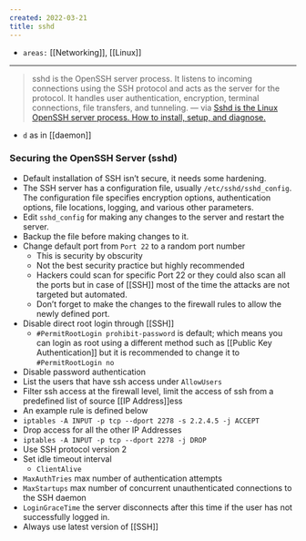 ```yaml
---
created: 2022-03-21
title: sshd
---
```


- `areas:` [[Networking]], [[Linux]]

---

> sshd is the OpenSSH server process. It listens to incoming connections using the SSH protocol and acts as the server for the protocol. It handles user authentication, encryption, terminal connections, file transfers, and tunneling. — via [Sshd is the Linux OpenSSH server process. How to install, setup, and diagnose.](https://www.ssh.com/academy/ssh/sshd)

- `d` as in [[daemon]]

### Securing the OpenSSH Server (sshd)

- Default installation of SSH isn’t secure, it needs some hardening.
- The SSH server has a configuration file, usually `/etc/sshd/sshd_config`. The configuration file specifies encryption options, authentication options, file locations, logging, and various other parameters.
- Edit `sshd_config` for making any changes to the server and restart the server.
- Backup the file before making changes to it.
- Change default port from `Port 22` to a random port number
  - This is security by obscurity
  - Not the best security practice but highly recommended
  - Hackers could scan for specific Port 22 or they could also scan all the ports but in case of [[SSH]] most of the time the attacks are not targeted but automated.
  - Don’t forget to make the changes to the firewall rules to allow the newly defined port.
- Disable direct root login through [[SSH]]
  - `#PermitRootLogin prohibit-password` is default; which means you can login as root using a different method such as [[Public Key Authentication]] but it is recommended to change it to `#PermitRootLogin no`
- Disable password authentication
- List the users that have ssh access under `AllowUsers`
- Filter ssh access at the firewall level, limit the access of ssh from a predefined list of source [[IP Address]]ess
- An example rule is defined below
- `iptables -A INPUT -p tcp --dport 2278 -s 2.2.4.5 -j ACCEPT`
- Drop access for all the other IP Addresses
- `iptables -A INPUT -p tcp --dport 2278 -j DROP`
- Use SSH protocol version 2
- Set idle timeout interval
  - `ClientAlive`
- `MaxAuthTries` max number of authentication attempts
- `MaxStartups` max number of concurrent unauthenticated connections to the SSH daemon
- `LoginGraceTime` the server disconnects after this time if the user has not successfully logged in.
- Always use latest version of [[SSH]]
